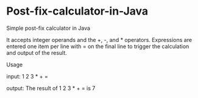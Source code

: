 # Post-fix-calculator-in-Java

Simple post-fix calculator in Java

It accepts integer operands and the +, -, and * operators. Expressions are entered one item per line with = on the final line to trigger the calculation and output of the result. 

Usage

input:
1 2 3 * + =

output:
The result of 1 2 3 * + = is 7
